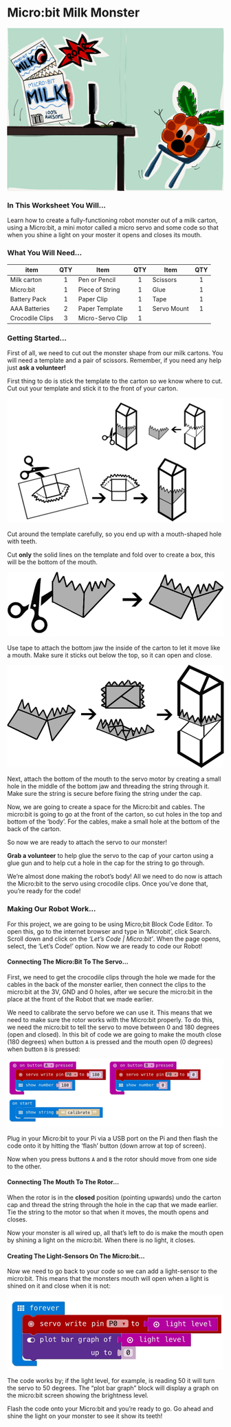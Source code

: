# Micro:bit Milk Monster

<img src="images/header.png" width="700px" align="middle"/>


### In This Worksheet You Will…

Learn how to create a fully-functioning robot monster out of a milk carton, using a Micro:bit, a mini motor called a micro servo and some code so that when you shine a light on your moster it opens and closes its mouth.


### What You Will Need...

| item            | QTY | Item             | QTY | Item        | QTY |
| -------------   |:---:| -----------------|:---:|-------------|:---:|
| Milk carton     | 1   | Pen or Pencil    |1    | Scissors    |1    |
| Micro:bit       | 1   | Piece of String  |1    | Glue        |1    |
| Battery Pack    | 1   | Paper Clip       |1    | Tape        |1    |
| AAA Batteries   | 2   | Paper Template   |1    | Servo Mount |1    |
| Crocodile Clips | 3   | Micro-Servo Clip |1    |             |     |


### Getting Started…

First of all, we need to cut out the monster shape from our milk cartons. You will need a template and a pair of scissors. Remember, if you need any help just **ask a volunteer!**

First thing to do is stick the template to the carton so we know where to cut. Cut out your template and stick it to the front of your carton.

<img src="images/cut.png"/>

Cut around the template carefully, so you end up with a mouth-shaped hole with teeth.

Cut **only** the solid lines on the template and fold over to create a box, this will be the bottom of the mouth.

<img src="images/JawCutout.png"/>

<div class="page-break"></div>

Use tape to attach the bottom jaw the inside of the carton to let it move like a mouth. Make sure it sticks out below the top, so it can open and close.

<img src="images/placeJaw.png"/>

Next, attach the bottom of the mouth to the servo motor by creating a small hole in the middle of the bottom jaw and threading the string through it. Make sure the string is secure before fixing the string under the cap.

Now, we are going to create a space for the Micro:bit and cables. The micro:bit is going to go at the front of the carton, so cut holes in the top and bottom of the ‘body’. For the cables, make a small hole at the bottom of the back of the carton.

So now we are ready to attach the servo to our monster!

**Grab a volunteer** to help glue the servo to the cap of your carton using a glue gun and to help cut a hole in the cap for the string to go through.

We’re almost done making the robot’s body! All we need to do now is attach the Micro:bit to the servo using crocodile clips. Once you’ve done that, you’re ready for the code!

<div class="page-break"></div>

### Making Our Robot Work…

For this project, we are going to be using Micro;bit Block Code Editor. To open this, go to the internet browser and type in ‘Microbit’, click Search. Scroll down and click on the *‘Let’s Code | Micro:bit’*. When the page opens, select, the ‘Let’s Code!’ option. Now we are ready to code our Robot!


#### Connecting The Micro:Bit To The Servo…
First, we need to get the crocodile clips through the hole we made for the cables in the back of the monster earlier, then connect the clips to the micro:bit at the 3V, GND and 0 holes, after we secure the micro:bit in the place at the front of the Robot that we made earlier.

We need to calibrate the servo before we can use it. This means that we need to make sure the rotor works with the Micro:bit properly. To do this, we need the micro:bit to tell the servo to move between 0 and 180 degrees (open and closed). In this bit of code we are going to make the mouth close (180 degrees) when button `A` is pressed and the mouth open (0 degrees) when button `B` is pressed:

<img src="images/code1.jpg"/>

Plug in your Micro:bit to your Pi via a USB port on the Pi and then flash the code onto it by hitting the ‘flash’ button (down arrow at top of screen).

Now when you press buttons `A` and `B` the rotor should move from one side to the other.


#### Connecting The Mouth To The Rotor…

When the rotor is in the **closed** position (pointing upwards) undo the carton cap and thread the string through the hole in the cap that we made earlier. Tie the string to the motor so that when it moves, the mouth opens and closes.

Now your monster is all wired up, all that’s left to do is make the mouth open by shining a light on the micro:bit. When there is no light, it closes.

<div class="page-break"></div>

#### Creating The Light-Sensors On The Micro:bit…

Now we need to go back to your code so we can add a light-sensor to the micro:bit. This means that the monsters mouth will open when a light is shined  on it and close when it is not:

<img src="images/code2.jpg" width="600px"/>

The code works by; if the light level, for example, is reading 50 it will turn the servo to 50 degrees. The “plot bar graph” block will display a graph on the micro:bit screen showing the brightness level.

Flash the code onto your Micro:bit and you’re ready to go. Go ahead and shine the light on your monster to see it show its teeth!
